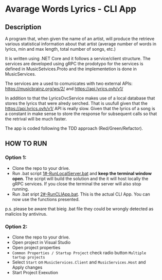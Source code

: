 # Avarage Words Lyrics - CLI App

## Description
A program that, when given the name of an artist, will produce the retrieve various statistical information about that artist (average number of words in lyrics, min and max length, total number of songs, etc.)

It is written using .NET Core and it follows a service/client structure. 
The services are developed using gRPC the prodotypo for the services is defined in MusicSetvices.Proto and the implementetion is done in MusicServices.

The services are a used to comunicates with two external APIs: https://musicbrainz.org/ws/2/ and https://api.lyrics.ovh/v1/

In addition to that the LyricsOvcService makes use of a local database that stores the lyrics that were alredy serched. That is usufull given that the https://api.lyrics.ovh/v1/ API is really slow. 
Given that the lyrics of a song is a constant in make sense to store the response for subsequent calls so that the retrival will be much faster.

The app is coded following the TDD approach (Red/Green/Refactor).

## HOW TO RUN
### Option 1:
- Clone the repo to your drive.
- Run .bat script [1#-RunLocalServer.bat](1#-RunLocalServer.bat) and **keep the terminal window open**. The script will build the solution and the it will host locally the gRPC services. If you close the terminal the server will also stop running.
- Run .bat sript [2#-RunCLIApp.bat](2#-RunCLIApp.bat). This is the actual CLI App. You can now use the functions presented.

p.s. please be aware that bieig .bat file they could be wrongly detected as malicios by antivirus.

### Option 2:
- Clone the repo to your drive.
- Open project in Visual Studio
- Open project properties
- `Common Properties / Startup Project` check radio button `Multiple tartup projects`
- Select `Start` on `MusicServices.Client` and `MusicServices.Host` and Apply changes
- Start Project Exexution
